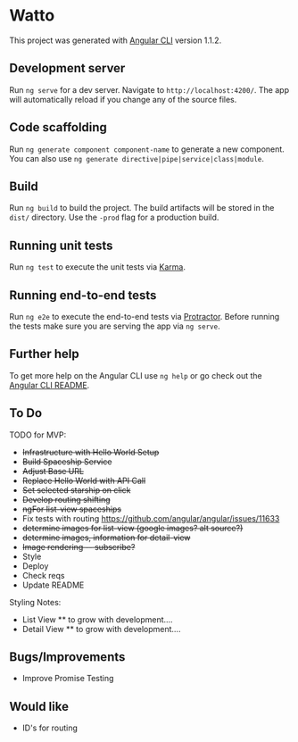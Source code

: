 # Watto

This project was generated with [Angular CLI](https://github.com/angular/angular-cli) version 1.1.2.

## Development server

Run `ng serve` for a dev server. Navigate to `http://localhost:4200/`. The app will automatically reload if you change any of the source files.

## Code scaffolding

Run `ng generate component component-name` to generate a new component. You can also use `ng generate directive|pipe|service|class|module`.

## Build

Run `ng build` to build the project. The build artifacts will be stored in the `dist/` directory. Use the `-prod` flag for a production build.

## Running unit tests

Run `ng test` to execute the unit tests via [Karma](https://karma-runner.github.io).

## Running end-to-end tests

Run `ng e2e` to execute the end-to-end tests via [Protractor](http://www.protractortest.org/).
Before running the tests make sure you are serving the app via `ng serve`.

## Further help

To get more help on the Angular CLI use `ng help` or go check out the [Angular CLI README](https://github.com/angular/angular-cli/blob/master/README.md).


## To Do
TODO for MVP: 
* ~~Infrastructure with Hello World Setup~~
* ~~Build Spaceship Service~~
* ~~Adjust Base URL~~
* ~~Replace Hello World with API Call~~
* ~~Set selected starship on click~~
* ~~Develop routing shifting~~
* ~~ngFor list-view spaceships~~
* Fix tests with routing https://github.com/angular/angular/issues/11633
* ~~determine images for list-view (google images? alt source?)~~
* ~~determine images, information for detail-view~~
* ~~Image rendering -- subscribe?~~
* Style
* Deploy
* Check reqs
* Update README

Styling Notes: 
* List View
** to grow with development....
* Detail View
** to grow with development....

## Bugs/Improvements
* Improve Promise Testing

## Would like
* ID's for routing

